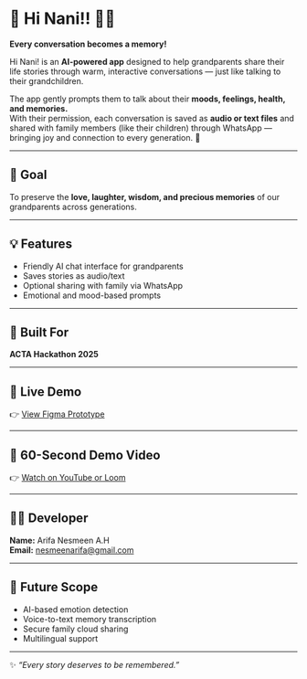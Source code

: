# 🧓 Hi Nani!! 👵💬  
**Every conversation becomes a memory!**

Hi Nani! is an **AI-powered app** designed to help grandparents share their life stories through warm, interactive conversations — just like talking to their grandchildren.  

The app gently prompts them to talk about their **moods, feelings, health, and memories.**  
With their permission, each conversation is saved as **audio or text files** and shared with family members (like their children) through WhatsApp — bringing joy and connection to every generation. 💖  

---

## 🎯 **Goal**
To preserve the **love, laughter, wisdom, and precious memories** of our grandparents across generations.  

---

## 💡 **Features**
- Friendly AI chat interface for grandparents  
- Saves stories as audio/text  
- Optional sharing with family via WhatsApp  
- Emotional and mood-based prompts  

---

## 🧠 **Built For**
**ACTA Hackathon 2025**

---

## 🚀 **Live Demo**
👉 [View Figma Prototype](PASTE_YOUR_FIGMA_LINK_HERE)

---

## 🎥 **60-Second Demo Video**
👉 [Watch on YouTube or Loom](PASTE_YOUR_VIDEO_LINK_HERE)

---

## 👩‍💻 **Developer**
**Name:** Arifa Nesmeen A.H  
**Email:** nesmeenarifa@gmail.com 

---

## 🔮 **Future Scope**
- AI-based emotion detection  
- Voice-to-text memory transcription  
- Secure family cloud sharing  
- Multilingual support  

---

✨ *“Every story deserves to be remembered.”*

